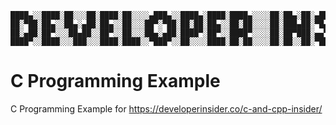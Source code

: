 ```
████▄░░████░██░░░██░████░██░░░░▄███▄░░████▄░████░████▄░░░░██░██▄░██░▄███▄░██░████▄░░████░████▄
██░▀██░██▄░░██▄░▄██░██▄░░██░░░██▀░▀██░██░██░██▄░░██░██░░░░██░███▄██░▀█▄▀▀░██░██░▀██░██▄░░██░██
██░▄██░██▀░░░██▄██░░██▀░░██░░░██▄░▄██░████▀░██▀░░████▀░░░░██░██▀███░▄▄▀█▄░██░██░▄██░██▀░░████▀
████▀░░████░░░███░░░████░████░░▀███▀░░██░░░░████░██░██░░░░██░██░░██░▀███▀░██░████▀░░████░██░██
```
# C Programming Example
C Programming Example for https://developerinsider.co/c-and-cpp-insider/
